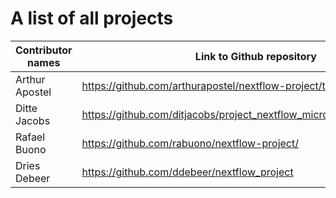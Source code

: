 # A list of all projects

| Contributor names | Link to Github repository |
| ----------------- | ------------------------- |
|  Arthur Apostel   |  https://github.com/arthurapostel/nextflow-project/tree/master     |
|  Ditte Jacobs     |  https://github.com/ditjacobs/project_nextflow_microcredential/tree/main# |
|  Rafael Buono     |  https://github.com/rabuono/nextflow-project/                         |
|  Dries Debeer     |  https://github.com/ddebeer/nextflow_project |

